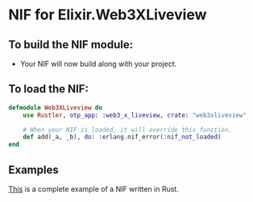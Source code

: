 # NIF for Elixir.Web3XLiveview

## To build the NIF module:

- Your NIF will now build along with your project.

## To load the NIF:

```elixir
defmodule Web3XLiveview do
    use Rustler, otp_app: :web3_x_liveview, crate: "web3xliveview"

    # When your NIF is loaded, it will override this function.
    def add(_a, _b), do: :erlang.nif_error(:nif_not_loaded)
end
```

## Examples

[This](https://github.com/hansihe/NifIo) is a complete example of a NIF written in Rust.
